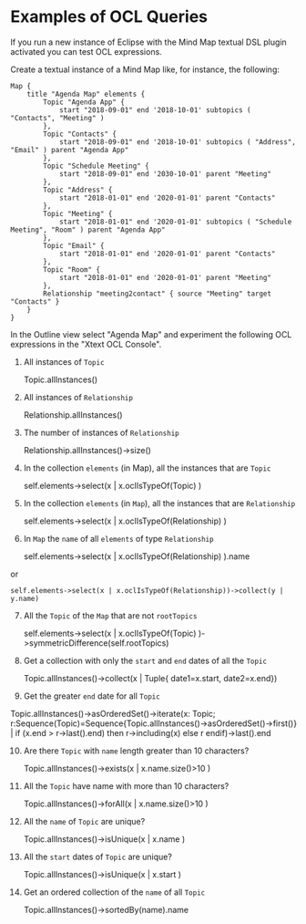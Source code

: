 # Examples of OCL Queries

If you run a new instance of Eclipse with the Mind Map textual DSL plugin activated you can test OCL expressions.

Create a textual instance of a Mind Map like, for instance, the following:

```
Map { 
	title "Agenda Map" elements {
		Topic "Agenda App" {
			start "2018-09-01" end '2018-10-01' subtopics ( "Contacts", "Meeting" ) 
		},
		Topic "Contacts" {
			start "2018-09-01" end '2018-10-01' subtopics ( "Address", "Email" ) parent "Agenda App" 
		},
		Topic "Schedule Meeting" {
			start "2018-09-01" end '2030-10-01' parent "Meeting"
		},
		Topic "Address" {
			start "2018-01-01" end '2020-01-01' parent "Contacts"
		},
		Topic "Meeting" { 
			start "2018-01-01" end '2020-01-01' subtopics ( "Schedule Meeting", "Room" ) parent "Agenda App" 
		},
		Topic "Email" { 
			start "2018-01-01" end '2020-01-01' parent "Contacts"
		},
		Topic "Room" { 
			start "2018-01-01" end '2020-01-01' parent "Meeting"
		},
		Relationship "meeting2contact" { source "Meeting" target "Contacts" }
	} 
}
```

In the Outline view select "Agenda Map" and experiment the following OCL expressions in the "Xtext OCL Console".

1) All instances of `Topic`

	Topic.allInstances()

2) All instances of `Relationship`

	Relationship.allInstances()

3) The number of instances of `Relationship`

	Relationship.allInstances()->size()

4) In the collection `elements` (in Map), all the instances that are `Topic`

	self.elements->select(x | x.oclIsTypeOf(Topic) )

5) In the collection `elements` (in `Map`), all the instances that are `Relationship`

	self.elements->select(x | x.oclIsTypeOf(Relationship) )

6) In `Map` the `name` of all `elements` of type `Relationship`

	self.elements->select(x | x.oclIsTypeOf(Relationship) ).name
	
or

	self.elements->select(x | x.oclIsTypeOf(Relationship))->collect(y | y.name)

7) All the `Topic` of the `Map` that are not `rootTopics`

	self.elements->select(x | x.oclIsTypeOf(Topic) )->symmetricDifference(self.rootTopics)

8) Get a collection with only the `start` and `end` dates of all the `Topic`

	Topic.allInstances()->collect(x | Tuple{ date1=x.start, date2=x.end})

9) Get the greater `end` date for all `Topic`

 Topic.allInstances()->asOrderedSet()->iterate(x: Topic; r:Sequence(Topic)=Sequence{Topic.allInstances()->asOrderedSet()->first()} | if (x.end > r->last().end) then r->including(x) else r endif)->last().end

10) Are there `Topic` with `name` length greater than 10 characters?
	
	Topic.allInstances()->exists(x | x.name.size()>10 )

11) All the `Topic` have name with more than 10 characters?

	Topic.allInstances()->forAll(x | x.name.size()>10 )

12) All the `name` of `Topic` are unique?

	Topic.allInstances()->isUnique(x | x.name )

13) All the `start` dates of `Topic` are unique?

	Topic.allInstances()->isUnique(x | x.start )

14) Get an ordered collection of the `name` of all `Topic`

	Topic.allInstances()->sortedBy(name).name



	